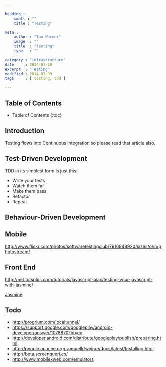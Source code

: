 ```yaml
---

heading :
    small : ""
    title : "Testing"

meta :
    author : "Ian Warner"
    image  : ""
    title  : "Testing"
    type   : ""

category : "infrastructure"
date     : 2014-01-20
excerpt  : "Testing"
modified : 2014-02-09
tags     : [ testing, tdd ]

---
```


## Table of Contents
* Table of Contents
{:toc}

## Introduction
Testing flows into Continuous Integration so please read that article also.

## Test-Driven Development
TDD in its simplest form is just this:

* Write your tests
* Watch them fail
* Make them pass
* Refactor
* Repeat

## Behaviour-Driven Development

## Mobile
http://www.flickr.com/photos/softwaretestingclub/7916949920/sizes/o/in/photostream/

## Front End
http://net.tutsplus.com/tutorials/javascript-ajax/testing-your-javascript-with-jasmine/

[Jasmine][]

## Todo
* http://progrium.com/localtunnel/
* https://support.google.com/googleplay/android-developer/answer/1078870?hl=en
* http://developer.android.com/distribute/googleplay/publish/preparing.html
* http://people.apache.org/~pmuellr/weinre/docs/latest/Installing.html
* http://beta.screenqueri.es/
* http://www.mobilexweb.com/emulators

[Jasmine]:http://pivotal.github.io/jasmine/